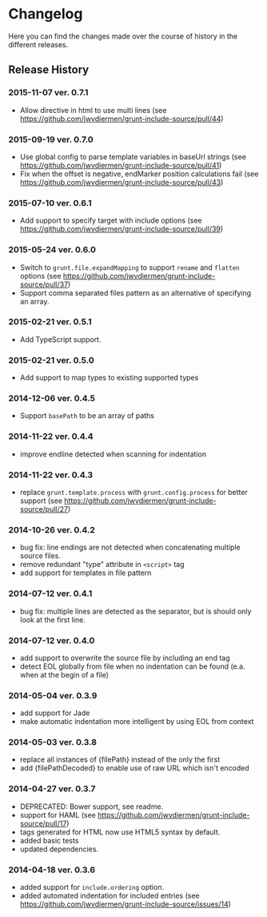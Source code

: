 # Changelog

Here you can find the changes made over the course of history in the different releases.

## Release History

### 2015-11-07 ver. 0.7.1

* Allow directive in html to use multi lines (see https://github.com/jwvdiermen/grunt-include-source/pull/44)

### 2015-09-19 ver. 0.7.0

* Use global config to parse template variables in baseUrl strings (see https://github.com/jwvdiermen/grunt-include-source/pull/41)
* Fix when the offset is negative, endMarker position calculations fail (see https://github.com/jwvdiermen/grunt-include-source/pull/43)

### 2015-07-10 ver. 0.6.1

* Add support to specify target with include options (see https://github.com/jwvdiermen/grunt-include-source/pull/39)

### 2015-05-24 ver. 0.6.0

* Switch to `grunt.file.expandMapping` to support `rename` and `flatten` options (see https://github.com/jwvdiermen/grunt-include-source/pull/37)
* Support comma separated files pattern as an alternative of specifying an array.

### 2015-02-21 ver. 0.5.1

* Add TypeScript support.

### 2015-02-21 ver. 0.5.0

* Add support to map types to existing supported types

### 2014-12-06 ver. 0.4.5

* Support `basePath` to be an array of paths

### 2014-11-22 ver. 0.4.4

* improve endline detected when scanning for indentation

### 2014-11-22 ver. 0.4.3

* replace `grunt.template.process` with `grunt.config.process` for better support (see https://github.com/jwvdiermen/grunt-include-source/pull/27)

### 2014-10-26 ver. 0.4.2

* bug fix: line endings are not detected when concatenating multiple source files.
* remove redundant "type" attribute in `<script>` tag
* add support for templates in file pattern

### 2014-07-12 ver. 0.4.1

* bug fix: multiple lines are detected as the separator, but is should only look at the first line.

### 2014-07-12 ver. 0.4.0

* add support to overwrite the source file by including an end tag
* detect EOL globally from file when no indentation can be found (e.a. when at the begin of a file)

### 2014-05-04 ver. 0.3.9

* add support for Jade
* make automatic indentation more intelligent by using EOL from context

### 2014-05-03 ver. 0.3.8

* replace all instances of {filePath} instead of the only the first
* add {filePathDecoded} to enable use of raw URL which isn't encoded

### 2014-04-27 ver. 0.3.7

* DEPRECATED: Bower support, see readme.
* support for HAML (see https://github.com/jwvdiermen/grunt-include-source/pull/17)
* tags generated for HTML now use HTML5 syntax by default.
* added basic tests
* updated dependencies.

### 2014-04-18 ver. 0.3.6

* added support for `include.ordering` option. 
* added automated indentation for included entries (see https://github.com/jwvdiermen/grunt-include-source/issues/14)
